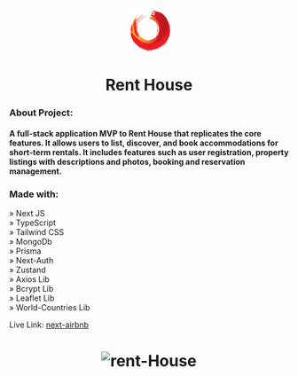 <div align="center"><img style="width:16%" src="./public/images/red-logo.png"/></div>

<h1 align="center"> Rent House </h1>

### About Project:

#### A full-stack application MVP to Rent House that replicates the core features. It allows users to list, discover, and book accommodations for short-term rentals. It includes features such as user registration, property listings with descriptions and photos, booking and reservation management.

### Made with:

» Next JS <br>
» TypeScript <br>
» Tailwind CSS <br>
» MongoDb <br>
» Prisma <br>
» Next-Auth <br>
» Zustand <br>
» Axios Lib <br>
» Bcrypt Lib <br>
» Leaflet Lib <br>
» World-Countries Lib <br>

Live Link: <a href="https://next-gitairprivate.vercel.app/">next-airbnb</a>

<h1 align="center" >
<img src="./public/images/rent-house.png" alt="rent-House">
</h1>
